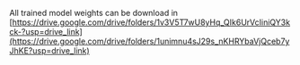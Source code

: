 All trained model weights can be download in [https://drive.google.com/drive/folders/1v3V5T7wU8yHq_QIk6UrVcIiniQY3kck-?usp=drive_link](https://drive.google.com/drive/folders/1unimnu4sJ29s_nKHRYbaVjQceb7yJhKE?usp=drive_link)
